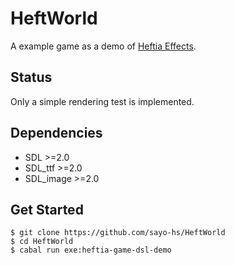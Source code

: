 # HeftWorld

A example game as a demo of [Heftia Effects](https://github.com/sayo-hs/heftia).

## Status
Only a simple rendering test is implemented.

## Dependencies
* SDL \>=2.0
* SDL_ttf \>=2.0
* SDL_image \>=2.0

## Get Started
```console
$ git clone https://github.com/sayo-hs/HeftWorld
$ cd HeftWorld
$ cabal run exe:heftia-game-dsl-demo
```

